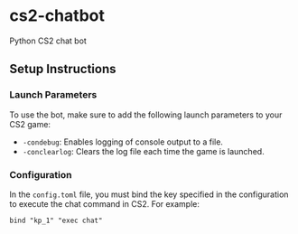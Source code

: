 # cs2-chatbot
Python CS2 chat bot

## Setup Instructions

### Launch Parameters
To use the bot, make sure to add the following launch parameters to your CS2 game:
- `-condebug`: Enables logging of console output to a file.
- `-conclearlog`: Clears the log file each time the game is launched.

### Configuration
In the `config.toml` file, you must bind the key specified in the configuration to execute the chat command in CS2. For example:
```plaintext
bind "kp_1" "exec chat"
```
